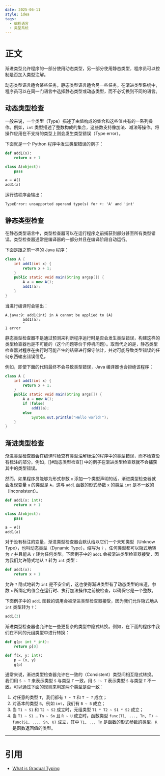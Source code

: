```yaml
---
date: 2025-06-11
style: idea
tags:
  - 编程语言
  - 类型系统
---
```


# 正文

渐进类型允许程序的一部分使用动态类型，另一部分使用静态类型，程序员可以控制是否加入类型注解。

动态类型语言适合某些任务，静态类型语言适合另一些任务。在渐进类型系统中，程序员可以在同一门语言中选择静态类型或动态类型，而不必切换到不同的语言。

## 动态类型检查

一般来说，一个类型（Type）描述了由值构成的集合和这些值共有的一系列操作。例如，`int` 类型描述了整数构成的集合，这些数支持像加法、减法等操作。将操作应用在不支持的类型上则会发生类型错误（Type error）。

下面就是一个 Python 程序中发生类型错误的例子：

```python
def add1(x):
    return x + 1

class A(object):
    pass

a = A()
add1(a)
```

运行该程序会输出：

```
TypeError: unsupported operand type(s) for +: 'A' and 'int'
```

## 静态类型检查

在静态类型语言中，类型检查器可以在运行程序之前捕获到部分甚至所有类型错误。类型检查器通常是编译器的一部分并且在编译阶段自动运行。

下面是跟之前一样的 Java 程序：

```java
class A {
    int add1(int x) {
        return x + 1;
    }
    public static void main(String argsp[]) {
        A a = new A();
        add1(a);
    }
}
```

当进行编译时会输出：

```
A.java:9: add1(int) in A cannot be applied to (A)
        add1(a);
        ^
1 error
```

静态类型检查器不是通过预测来判断程序运行时是否会发生类型错误，构建这样的类型检查器也是不可能的（这个问题等价于停机问题）。取而代之的是，静态类型检查器对程序在执行时可能产生的结果进行保守估计，并对可能导致类型错误的任何东西输出错误信息。

例如，即使下面的代码最终不会导致类型错误，Java 编译器也会拒绝该程序：

```java
class A {
    int add1(int x) {
        return x + 1;
    }
    public static void main(String args[]) {
        A a = new A();
        if (false)
            add1(a);
        else
            System.out.println("Hello world!");
    }
}
```

## 渐进类型检查

渐进类型检查器会在编译时检查有类型注解标注的程序中的类型错误，而不检查没有标注的部分。例如，[[#动态类型检查]] 中的例子在渐进类型检查器就不会捕获其中的类型错误。

然而，如果程序员能够为形式参数 `x` 添加一个类型声明的话，渐进类型检查器就会发现变量 `a` 的类型是 `A`，这与 `add1` 函数的形式参数 `x` 的类型 `int` 是不一致的（Inconsistent）。

```python
def add1(x: int):
    return x + 1

class A(object):
    pass

a = A()
add1(a)
```

对于没有标注的变量，渐进类型检查器会默认给以它们一个未知类型（Unknow Type），也叫动态类型（Dynamic Type）。缩写为 `?` ，任何类型都可以隐式地转为 `?` 并且能从 `?` 转为任何类型。下面例子中的 `add1` 会被渐进类型检查器接受，因为我们允许隐式地从 `?` 转为 `int` 类型：

```python
def add1(x):
    return x + 1
```

允许 `?` 隐式地转为 `int` 是不安全的，这也使得渐进类型有了动态类型的味道，参数 `x` 所绑定的值会在运行时、执行加法操作之前被检查，以确保它是一个整数。

下面例子中的 `add1` 函数的调用会被渐进类型检查器接受，因为我们允许隐式地从 `int` 类型转为 `?`：

```python
add1(3)
```

渐进类型检查器也允许在一些更复杂的类型中隐式转换。例如，在下面的程序中我们在不同的元组类型中进行转换：

```python
def g(p: int * int):
    return p[0]

def f(x, y: int):
    p = (x, y)
    g(p)
```

通常来说，渐进类型检查器允许在一致的（Consistent）类型间相互隐式转换。我们用 `S ~ T` 来表示类型 `S` 与类型 `T` 一致，用 `S !~ T` 表示类型 `S` 与类型 `T` 不一致。可以通过下面的规则来判定两个类型是否一致：

1. 对任意的类型 `T`，我们都有 `? ~ T` 和 `T ~ ?` 成立；
2. 对基本的类型 `B`，例如 `int`，我们有 `B ~ B` 成立；
3. 当 `T1 ~ S1` 和 `T2 ~ S2` 成立时，元组类型 `T1 * T2 ~ S1 * S2` 成立；
4. 当 `T1 ~ S1` ... `Tn ~ Sn` 且 `R ~ U` 成立时，函数类型 `func(T1, ..., Tn, T) ~ func(S1, ..., Sn, U)` 成立，其中 `T1, ... Tn` 是函数的形式参数的类型，`R` 是函数返回值的类型。

---

# 引用

- [What is Gradual Typing](https://jsiek.github.io/home/WhatIsGradualTyping.html)
